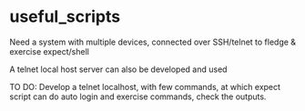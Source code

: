 # useful_scripts

Need a system with multiple devices, connected over SSH/telnet to fledge & exercise expect/shell

A telnet local host server can also be developed and used

TO DO: Develop a telnet localhost, with few commands, at which expect script can do auto login and
exercise commands, check the outputs.


